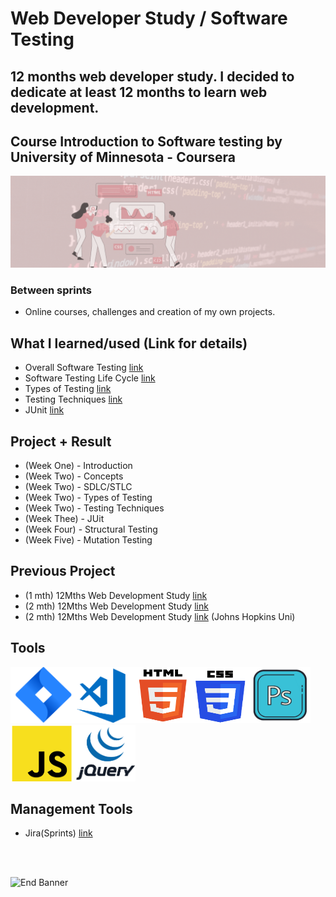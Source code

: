 # Web Developer Study / Software Testing
## 12 months web developer study. I decided to dedicate at least 12 months to learn web development.
## Course Introduction to Software testing by University of Minnesota - Coursera

![Begin Banner](/Documentation/top-1200x350.gif)

### Between sprints
* Online courses, challenges and creation of my own projects.

## What I learned/used (Link for details)
* Overall Software Testing [link](https://github.com/pittyh6/USP_Introduction-to-Software-Testing_12Mths-WebDevStudy-2022-2023/blob/master/learnedTestSoftware.md)
* Software Testing Life Cycle [link](https://github.com/pittyh6/USP_Introduction-to-Software-Testing_12Mths-WebDevStudy-2022-2023/blob/master/learnedSoftwareTestingLifeCycle.md)
* Types of Testing [link](https://github.com/pittyh6/USP_Introduction-to-Software-Testing_12Mths-WebDevStudy-2022-2023/blob/master/learnedTypesofTesting.md)
* Testing Techniques [link](https://github.com/pittyh6/USP_Introduction-to-Software-Testing_12Mths-WebDevStudy-2022-2023/blob/master/learnedTestingTechniques.md)
* JUnit [link](https://github.com/pittyh6/USP_Introduction-to-Software-Testing_12Mths-WebDevStudy-2022-2023/blob/master/learnedJUnit.md)
<!--
* Git & GitHub [link](https://github.com/pittyh6/JohnsHopkinsUni_html-css-and-Javascript-for-Web-Developers_2-12Mths-WebDevStudy-2022-2023/blob/master/learnedGit&GitHub.md)
* HTML 5 [link](https://github.com/pittyh6/JohnsHopkinsUni_html-css-and-Javascript-for-Web-Developers_2-12Mths-WebDevStudy-2022-2023/blob/master/learnedHTML.md)
* CSS [link](https://github.com/pittyh6/JohnsHopkinsUni_html-css-and-Javascript-for-Web-Developers_2-12Mths-WebDevStudy-2022-2023/blob/master/learnedCSS.md)
* JavaScript [link](https://github.com/pittyh6/JohnsHopkinsUni_html-css-and-Javascript-for-Web-Developers_2-12Mths-WebDevStudy-2022-2023/blob/master/learnedJAVASCRIPT.md)
* NPM [link](https://github.com/pittyh6/JohnsHopkinsUni_html-css-and-Javascript-for-Web-Developers_2-12Mths-WebDevStudy-2022-2023/blob/master/learnedNPM.md)
* Resources [link](https://github.com/pittyh6/JohnsHopkinsUni_html-css-and-Javascript-for-Web-Developers_2-12Mths-WebDevStudy-2022-2023/blob/master/learnedResources.md)
* DOM [link](https://github.com/pittyh6/JohnsHopkinsUni_html-css-and-Javascript-for-Web-Developers_2-12Mths-WebDevStudy-2022-2023/blob/master/learnedDOM.md)
* JSON [link](https://github.com/pittyh6/JohnsHopkinsUni_html-css-and-Javascript-for-Web-Developers_2-12Mths-WebDevStudy-2022-2023/blob/master/learnedJSON.md)
* JavaScript ES6/ES2015 [link](https://github.com/pittyh6/JohnsHopkinsUni_html-css-and-Javascript-for-Web-Developers_2-12Mths-WebDevStudy-2022-2023/blob/master/learnedES6-ES2015.md)
-->
## Project + Result
* (Week One) - Introduction 
* (Week Two) - Concepts 
* (Week Two) - SDLC/STLC 
* (Week Two) - Types of Testing
* (Week Two) - Testing Techniques
* (Week Thee) - JUit
* (Week Four) - Structural Testing
* (Week Five) - Mutation Testing
## Previous Project
* (1 mth) 12Mths Web Development Study [link](https://github.com/pittyh6/1-12Mths-WebDevelopmentStudy-2022-2023)
* (2 mth) 12Mths Web Development Study [link](https://github.com/pittyh6/2-12Mths-WebDevelopmentStudy-2022-2023)
* (2 mth) 12Mths Web Development Study [link](https://github.com/pittyh6/JohnsHopkinsUni_html-css-and-Javascript-for-Web-Developers_2-12Mths-WebDevStudy-2022-2023) (Johns Hopkins Uni)



## Tools
<img src= Documentation/jira.png  height="90" width="100" ><img src= Documentation/vscode.png  height="90" width="100"><img src= Documentation/html.png  height="90" width="90"><img src= Documentation/css.png  height="90" width="90"><img src= Documentation/photoshop.png  height="90" width="100"><img src= Documentation/js.png  height="90" width="100"><img src= Documentation/jquery.png  height="90" width="100">

## Management Tools
* Jira(Sprints) [link](https://github.com/pittyh6/UniversityOfMinnesota_Introduction-to-Software-Testing_12Mths-WebDevStudy-2022-2023/tree/master/Sprint)

<br>
<br>

![End Banner](/Documentation/botton-1200x350.gif)